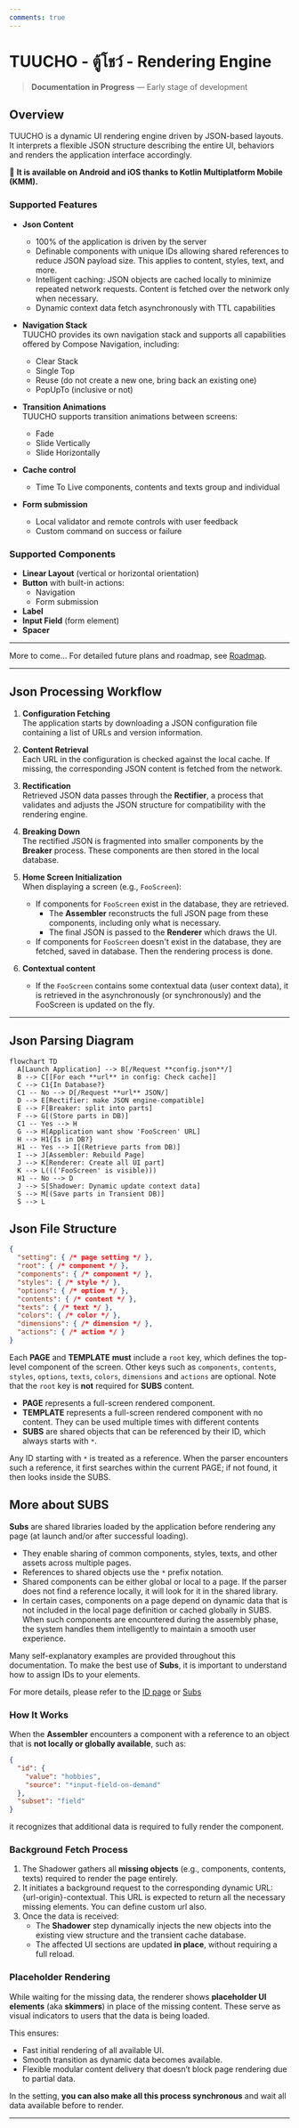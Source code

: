```yaml
---
comments: true
---
```


# TUUCHO - ตู้โชว์ - Rendering Engine

> **Documentation in Progress** — Early stage of development

## Overview

TUUCHO is a dynamic UI rendering engine driven by JSON-based layouts. It interprets a flexible JSON structure describing the entire UI, behaviors and renders the application interface accordingly.

🚀 **It is available on Android and iOS thanks to Kotlin Multiplatform Mobile (KMM).**

### Supported Features

- **Json Content**
    - 100% of the application is driven by the server
    - Definable components with unique IDs allowing shared references to reduce JSON payload size. This applies to content, styles, text, and more.
    - Intelligent caching: JSON objects are cached locally to minimize repeated network requests. Content is fetched over the network only when necessary.
    - Dynamic context data fetch asynchronously with TTL capabilities

- **Navigation Stack**  
  TUUCHO provides its own navigation stack and supports all capabilities offered by Compose Navigation, including:
    - Clear Stack
    - Single Top
    - Reuse (do not create a new one, bring back an existing one)
    - PopUpTo (inclusive or not)

- **Transition Animations**  
  TUUCHO supports transition animations between screens:
    - Fade
    - Slide Vertically
    - Slide Horizontally

- **Cache control**
    - Time To Live components, contents and texts group and individual

- **Form submission**
    - Local validator and remote controls with user feedback
    - Custom command on success or failure

### Supported Components

- **Linear Layout** (vertical or horizontal orientation)
- **Button** with built-in actions:
    - Navigation
    - Form submission
- **Label**
- **Input Field** (form element)
- **Spacer**

---

More to come... For detailed future plans and roadmap, see [Roadmap](roadmap.md).

---

## Json Processing Workflow

1. **Configuration Fetching**  
   The application starts by downloading a JSON configuration file containing a list of URLs and version information.

2. **Content Retrieval**  
   Each URL in the configuration is checked against the local cache. If missing, the corresponding JSON content is fetched from the network.

3. **Rectification**  
   Retrieved JSON data passes through the **Rectifier**, a process that validates and adjusts the JSON structure for compatibility with the rendering engine.

4. **Breaking Down**  
   The rectified JSON is fragmented into smaller components by the **Breaker** process. These components are then stored in the local database.

5. **Home Screen Initialization**  
   When displaying a screen (e.g., `FooScreen`):
   - If components for `FooScreen` exist in the database, they are retrieved.
     - The **Assembler** reconstructs the full JSON page from these components, including only what is necessary.
     - The final JSON is passed to the **Renderer** which draws the UI.
   - If components for `FooScreen` doesn't exist in the database, they are fetched, saved in database. Then the rendering process is done.

6. **Contextual content**
   - If the `FooScreen` contains some contextual data (user context data), it is retrieved in the asynchronously (or synchronously) and the FooScreen is updated on the fly.

---

## Json Parsing Diagram

```mermaid
flowchart TD
  A[Launch Application] --> B[/Request **config.json**/]
  B --> C[[For each **url** in config: Check cache]]
  C --> C1{In Database?}
  C1 -- No --> D[/Request **url** JSON/]
  D --> E[Rectifier: make JSON engine-compatible]
  E --> F[Breaker: split into parts]
  F --> G[(Store parts in DB)]
  C1 -- Yes --> H
  G --> H[Application want show 'FooScreen' URL]
  H --> H1{Is in DB?}
  H1 -- Yes --> I[(Retrieve parts from DB)]
  I --> J[Assembler: Rebuild Page]
  J --> K[Renderer: Create all UI part]
  K --> L((('FooScreen' is visible)))
  H1 -- No --> D
  J --> S[Shadower: Dynamic update context data]
  S --> M[(Save parts in Transient DB)]
  S --> L
```

## Json File Structure

```json
{
  "setting": { /* page setting */ },
  "root": { /* component */ },
  "components": { /* component */ },
  "styles": { /* style */ },
  "options": { /* option */ },
  "contents": { /* content */ },
  "texts": { /* text */ },
  "colors": { /* color */ },
  "dimensions": { /* dimension */ },
  "actions": { /* action */ }
}
```

Each **PAGE** and **TEMPLATE** **must** include a `root` key, which defines the top-level component of the screen. Other keys such as `components`, `contents`, `styles`, `options`, `texts`, `colors`, `dimensions` and `actions` are optional. Note that the `root` key is **not** required for **SUBS** content.

- **PAGE** represents a full-screen rendered component.
- **TEMPLATE** represents a full-screen rendered component with no content. They can be used multiple times with different contents
- **SUBS** are shared objects that can be referenced by their ID, which always starts with `*`.

Any ID starting with `*` is treated as a reference. When the parser encounters such a reference, it first searches within the current PAGE; if not found, it then looks inside the SUBS.

## More about SUBS

**Subs** are shared libraries loaded by the application before rendering any page (at launch and/or after successful loading).

- They enable sharing of common components, styles, texts, and other assets across multiple pages.
- References to shared objects use the `*` prefix notation.
- Shared components can be either global or local to a page. If the parser does not find a reference locally, it will look for it in the shared library.
- In certain cases, components on a page depend on dynamic data that is not included in the local page definition or cached globally in SUBS. When such components are encountered during the assembly phase, the system handles them intelligently to maintain a smooth user experience.

Many self-explanatory examples are provided throughout this documentation. To make the best use of **Subs**, it is important to understand how to assign IDs to your elements. 

For more details, please refer to the [ID page](object-definition/id.md) or [Subs](config/subs.md) 

### How It Works

When the **Assembler** encounters a component with a reference to an object that is **not locally or globally available**, such as:

```json
{
  "id": {
    "value": "hobbies",
    "source": "*input-field-on-demand"
  },
  "subset": "field"
}
```

it recognizes that additional data is required to fully render the component.

### Background Fetch Process

1. The Shadower gathers all **missing objects** (e.g., components, contents, texts) required to render the page entirely.
2. It initiates a background request to the corresponding dynamic URL: {url-origin}-contextual. This URL is expected to return all the necessary missing elements. You can define custom url also.
3. Once the data is received:
    - The **Shadower** step dynamically injects the new objects into the existing view structure and the transient cache database.
    - The affected UI sections are updated **in place**, without requiring a full reload.

### Placeholder Rendering

While waiting for the missing data, the renderer shows **placeholder UI elements** (aka **skimmers**) in place of the missing content. These serve as visual indicators to users that the data is being loaded.

This ensures:
- Fast initial rendering of all available UI.
- Smooth transition as dynamic data becomes available.
- Flexible modular content delivery that doesn’t block page rendering due to partial data.

In the setting, **you can also make all this process synchronous** and wait all data available before to render.

---



